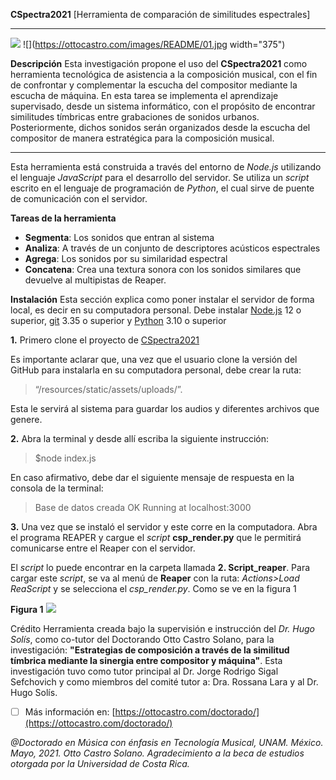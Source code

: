 
**CSpectra2021**
[Herramienta de comparación de similitudes espectrales]
***

![](https://ottocastro.com/doctorado/images/cspectra.jpg)
![](https://ottocastro.com/images/README/01.jpg width="375")

**Descripción**
Esta investigación propone el uso del **CSpectra2021** como herramienta tecnológica de asistencia a la composición musical, con el fin de confrontar y complementar la escucha del compositor mediante la escucha de máquina. En esta tarea se implementa el aprendizaje supervisado, desde un sistema informático, con el propósito de encontrar similitudes tímbricas entre grabaciones de sonidos urbanos. Posteriormente, dichos sonidos serán organizados desde la escucha del compositor de manera estratégica para la composición musical.

***
Esta herramienta está construida a través del entorno de *Node.js* utilizando el lenguaje *JavaScript* para el desarrollo del servidor. Se utiliza un *script* escrito en el lenguaje de programación de *Python*, el cual sirve de puente de comunicación con el servidor. 

**Tareas de la herramienta**

- **Segmenta**:
Los sonidos que entran al sistema
- **Analiza**:
A través de un conjunto de descriptores acústicos espectrales 
- **Agrega**: 
Los sonidos por su similaridad espectral
- **Concatena**: 
Crea una textura sonora con los sonidos similares que devuelve al multipistas de Reaper. 

**Instalación**
Esta sección explica como poner instalar el servidor de forma local, es decir en su computadora personal. Debe instalar [Node.js](https://nodejs.org/) 12 o superior, [git](https://git-scm.com/downloads) 3.35 o superior y [Python](https://www.python.org/downloads/) 3.10 o superior

**1.** Primero clone el proyecto de [CSpectra2021](https://github.com/mat2021/CSPECTRA2021)

Es importante aclarar que, una vez que el usuario clone la versión del GitHub para instalarla en su computadora personal, debe crear la ruta: 
>“/resources/static/assets/uploads/”.

Esta le servirá al sistema para guardar los audios y diferentes archivos que genere.

**2.** Abra la terminal y desde allí escriba la siguiente instrucción:

>$node index.js

En caso afirmativo, debe dar el siguiente mensaje de respuesta en la consola de la terminal:

>Base de datos creada OK
>Running at localhost:3000

**3.** Una vez que se instaló el servidor y este corre en la computadora. Abra el programa REAPER y cargue el *script*  **csp_render.py** que le permitirá comunicarse entre el Reaper con el servidor.

El *script* lo puede encontrar en la carpeta llamada **2. Script_reaper**. Para cargar este *script*, se va al menú de **Reaper** con la ruta: *Actions>Load ReaScript* y se selecciona el *csp_render.py*. Como se ve en la figura 1

**Figura 1**
![](https://ottocastro.com/images/README/01.jpg)






Crédito
Herramienta creada bajo la supervisión e instrucción del *Dr. Hugo Solís*, como co-tutor del Doctorando Otto Castro Solano, para la investigación: **"Estrategias de composición a través de la similitud tímbrica mediante la sinergia entre compositor y máquina"**. Esta investigación tuvo como tutor principal al
Dr. Jorge Rodrigo Sigal Sefchovich y como miembros del comité tutor a: Dra. Rossana Lara y al Dr. Hugo Solís.



 - [ ] Más información en:
 [https://ottocastro.com/doctorado/](https://ottocastro.com/doctorado/)

*@Doctorado en Música con énfasis en Tecnología Musical, UNAM. México. Mayo, 2021. Otto Castro Solano. Agradecimiento a la beca de estudios otorgada por la Universidad de Costa Rica.*
